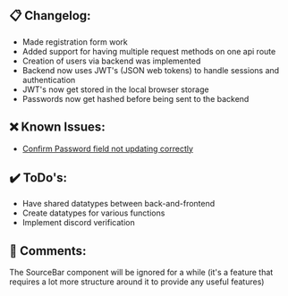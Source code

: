 ## 📋 Changelog:

 - Made registration form work
 - Added support for having multiple request methods on one api route
 - Creation of users via backend was implemented
 - Backend now uses JWT's (JSON web tokens) to handle sessions and authentication
 - JWT's now get stored in the local browser storage
 - Passwords now get hashed before being sent to the backend

## ❌ Known Issues:

 - [Confirm Password field not updating correctly](https://github.com/NoBypass/fds/issues/1)

## ✔️ ToDo's:

 - Have shared datatypes between back-and-frontend
 - Create datatypes for various functions
 - Implement discord verification

## 💬 Comments:

The SourceBar component will be ignored for a while (it's a feature that requires a lot more structure around it to provide any useful features)
